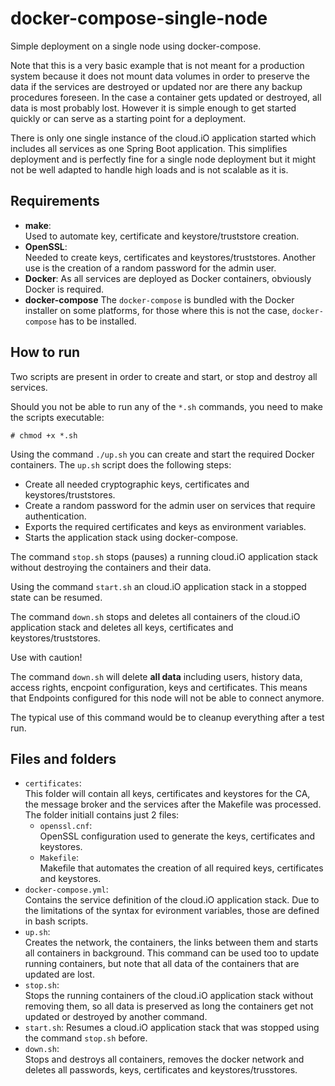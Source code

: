 # docker-compose-single-node

Simple deployment on a single node using docker-compose. 

Note that this is a very basic example that is not meant for a production system because it does not mount data volumes in order to preserve the data if the services are destroyed or updated nor are there any backup procedures foreseen. In the case a container gets updated or destroyed, all data is most probably lost. However it is simple enough to get started quickly or can serve as a  starting point for a deployment.

There is only one single instance of the cloud.iO application started which includes all services as one Spring Boot application. This simplifies deployment and is perfectly fine for a single node deployment but it might not be well adapted to handle high loads and is not scalable as it is.

## Requirements

- **make**:  
  Used to automate key, certificate and keystore/truststore creation.
- **OpenSSL**:  
  Needed to create keys, certificates and keystores/truststores. Another use is the creation of a random password for the admin user.
- **Docker**:
  As all services are deployed as Docker containers, obviously Docker is required.
- **docker-compose**
  The `docker-compose` is bundled with the Docker installer on some platforms, for those where this is not the case, `docker-compose` has to be installed.

## How to run

Two scripts are present in order to create and start, or stop and destroy all services.

Should you not be able to run any of the `*.sh` commands, you need to make the scripts executable:

    # chmod +x *.sh

Using the command `./up.sh` you can create and start the required Docker containers. The `up.sh` script does the following steps:

- Create all needed cryptographic keys, certificates and keystores/truststores.
- Create a random password for the admin user on services that require authentication.
- Exports the required certificates and keys as environment variables.
- Starts the application stack using docker-compose.

The command `stop.sh` stops (pauses) a running cloud.iO application stack without destroying the containers and their data.

Using the command `start.sh` an cloud.iO application stack in a stopped state can be resumed.

The command `down.sh` stops and deletes all containers of the cloud.iO application stack and deletes all keys, certificates and keystores/truststores. 

<aside class="warning">
Use with caution!

The command `down.sh` will delete **all data** including users, history data, access rights, encpoint configuration, keys and certificates. This means that Endpoints configured for this node will not be able to connect anymore.
</aside>

The typical use of this command would be to cleanup everything after a test run.

## Files and folders

- `certificates`:  
This folder will contain all  keys, certificates and keystores for the CA, the message broker and the services after the Makefile was processed.  
The folder initiall contains just 2 files: 
  - `openssl.cnf`:  
    OpenSSL configuration used to generate the keys, certificates and keystores.
  - `Makefile`:  
    Makefile that automates the creation of all required keys, certificates and keystores.  
- `docker-compose.yml`:  
  Contains the service definition of the cloud.iO application stack. Due to the limitations of the syntax for evironment variables, those are defined in bash scripts.
- `up.sh`:  
  Creates the network, the containers, the links between them and starts all containers in background. This command can be used too to update running containers, but note that all data of the containers that are updated are lost.
- `stop.sh`:  
  Stops the running containers of the cloud.iO application stack without removing them, so all data is preserved as long the containers get not updated or destroyed by another command.
- `start.sh`:
  Resumes a cloud.iO application stack that was stopped using the command `stop.sh` before.
- `down.sh`:  
  Stops and destroys all containers, removes the docker network and deletes all passwords, keys, certificates and keystores/trusstores.
